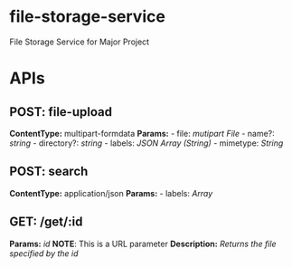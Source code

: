 # file-storage-service
File Storage Service for Major Project

# APIs
## POST: file-upload
**ContentType:** multipart-formdata
**Params:**
    - file: *mutipart File*
    - name?: *string*
    - directory?: *string*
    - labels: *JSON Array (String)*
    - mimetype: *String*

## POST: search
**ContentType:** application/json
**Params:**
    - labels: *Array<String>*

## GET: /get/:id
**Params:** *id* **NOTE**: This is a URL parameter
**Description:** *Returns the file specified by the id*
